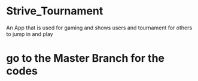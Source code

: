 # Strive_Tournament
An App that is used for gaming and shows users and tournament for others to jump in and play

# go to the Master Branch for the codes
